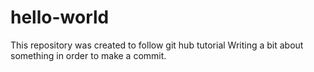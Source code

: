 # hello-world
This repository was created to follow git hub tutorial
Writing a bit about something in order to make a commit.
